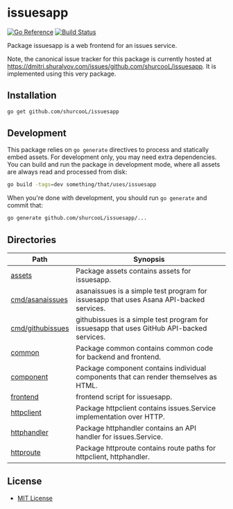 issuesapp
=========

[![Go Reference](https://pkg.go.dev/badge/github.com/shurcooL/issuesapp.svg)](https://pkg.go.dev/github.com/shurcooL/issuesapp)
[![Build Status](https://travis-ci.org/shurcooL/issuesapp.svg?branch=master)](https://travis-ci.org/shurcooL/issuesapp)

Package issuesapp is a web frontend for an issues service.

Note, the canonical issue tracker for this package is currently hosted at
https://dmitri.shuralyov.com/issues/github.com/shurcooL/issuesapp.
It is implemented using this very package.

Installation
------------

```bash
go get github.com/shurcooL/issuesapp
```

Development
-----------

This package relies on `go generate` directives to process and statically embed assets. For development only, you may need extra dependencies. You can build and run the package in development mode, where all assets are always read and processed from disk:

```bash
go build -tags=dev something/that/uses/issuesapp
```

When you're done with development, you should run `go generate` and commit that:

```bash
go generate github.com/shurcooL/issuesapp/...
```

Directories
-----------

| Path                                                                                  | Synopsis                                                                                  |
|---------------------------------------------------------------------------------------|-------------------------------------------------------------------------------------------|
| [assets](https://pkg.go.dev/github.com/shurcooL/issuesapp/assets)                     | Package assets contains assets for issuesapp.                                             |
| [cmd/asanaissues](https://pkg.go.dev/github.com/shurcooL/issuesapp/cmd/asanaissues)   | asanaissues is a simple test program for issuesapp that uses Asana API-backed services.   |
| [cmd/githubissues](https://pkg.go.dev/github.com/shurcooL/issuesapp/cmd/githubissues) | githubissues is a simple test program for issuesapp that uses GitHub API-backed services. |
| [common](https://pkg.go.dev/github.com/shurcooL/issuesapp/common)                     | Package common contains common code for backend and frontend.                             |
| [component](https://pkg.go.dev/github.com/shurcooL/issuesapp/component)               | Package component contains individual components that can render themselves as HTML.      |
| [frontend](https://pkg.go.dev/github.com/shurcooL/issuesapp/frontend)                 | frontend script for issuesapp.                                                            |
| [httpclient](https://pkg.go.dev/github.com/shurcooL/issuesapp/httpclient)             | Package httpclient contains issues.Service implementation over HTTP.                      |
| [httphandler](https://pkg.go.dev/github.com/shurcooL/issuesapp/httphandler)           | Package httphandler contains an API handler for issues.Service.                           |
| [httproute](https://pkg.go.dev/github.com/shurcooL/issuesapp/httproute)               | Package httproute contains route paths for httpclient, httphandler.                       |

License
-------

-	[MIT License](LICENSE)
